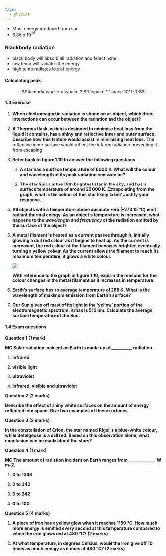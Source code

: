 ```yaml
---
tags:
  - physics
---
```

- Most energy produced from sun
- 3.86 x 10$^{26}$
### Blackbody radiation
- black body will absorb all radiation and felect none
- low temp will radiate little energy
- high temp radiates lots of energy

#### Calculating peak
$$\lambda \space = \space  2.90 \space * \space 10^{-3}$$
#### 1.4 Exercise

1. **When electromagnetic radiation is shone on an object, which three interactions can occur between the radiation and the object?**
    
2. **A Thermos flask, which is designed to minimise heat loss from the liquid it contains, has a shiny and reflective inner and outer surface. Describe how this feature would assist in minimising heat loss.**
    The reflective inner surface would reflect the infared radiation preventing it from escaping
3. **Refer back to figure 1.10 to answer the following questions.**
    
    1. **A star has a surface temperature of 6000 K. What will the colour and wavelength of its peak radiation emission be?**
        
    2. **The star Spica is the 16th brightest star in the sky, and has a surface temperature of around 25 000 K. Extrapolating from the graph, what is the colour of this star likely to be? Justify your response.**
        
4. **All objects with a temperature above absolute zero (–273.15 °C) emit radiant thermal energy. As an object’s temperature is increased, what happens to the _wavelength_ and _frequency_ of the radiation emitted by the surface of the object?**
    
5. **A metal filament is heated as a current passes through it, initially glowing a dull red colour as it begins to heat up. As the current is increased, the red colour of the filament becomes brighter, eventually turning a yellow colour. As the current allows the filament to reach its maximum temperature, it glows a white colour.**
    
    **[![](https://content2.learnon.com.au/secure/ebooks/97811198/9781119887843/images/c01f21.jpg)](https://content2.learnon.com.au/secure/ebooks/97811198/9781119887843/images/lightwindow/c01f21.jpg)**
    
    **With reference to the graph in figure 1.10, explain the reasons for the colour changes in the metal filament as it increases in temperature.**
    
6. **Earth’s surface has an average temperature of 288 K. What is the wavelength of maximum emission from Earth’s surface?**
    
7. **Our Sun gives off most of its light in the ‘yellow’ portion of the electromagnetic spectrum. _λ_ max is 510 nm. Calculate the average surface temperature of the Sun.**
    

#### **1.4 Exam questions**

**[](https://content2.learnon.com.au/embedded-searchlight?&isbn=9781119887843&assetid=tlvd-3825)Question 1 (1 mark)**

**MC Solar radiation incident on Earth is made up of __________ radiation.**

1. **infrared**
    
2. **visible light**
    
3. **ultraviolet**
    
4. **infrared, visible and ultraviolet**
    

**[](https://content2.learnon.com.au/embedded-searchlight?&isbn=9781119887843&assetid=tlvd-3826)Question 2 (2 marks)**

**Describe the effect of shiny white surfaces on the amount of energy reflected into space. Give two examples of these surfaces.**

**[](https://content2.learnon.com.au/embedded-searchlight?&isbn=9781119887843&assetid=tlvd-3827)Question 3 (2 marks)**

**In the constellation of Orion, the star named Rigel is a blue-white colour, while Betelgeuse is a dull red. Based on this observation alone, what conclusion can be made about the stars?**

**[](https://content2.learnon.com.au/embedded-searchlight?&isbn=9781119887843&assetid=tlvd-3828)Question 4 (1 mark)**

**MC The amount of radiation incident on Earth ranges from _____________ W m–2.**

1. **0 to 1368**
    
2. **0 to 342**
    
3. **0 to 242**
    
4. **0 to 100**
    

**[](https://content2.learnon.com.au/embedded-searchlight?&isbn=9781119887843&assetid=tlvd-3829)Question 5 (4 marks)**

1. **A piece of iron has a yellow glow when it reaches 1150 °C. How much more energy is emitted every second at this temperature compared to when the iron glows red at 480 °C? (2 marks)**
    
2. **At what temperature, in degrees Celsius, would the iron give off 10 times as much energy as it does at 480 °C? (2 marks)**